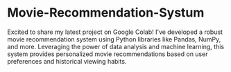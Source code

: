 # Movie-Recommendation-Systum
Excited to share my latest project on Google Colab! I've developed a robust movie recommendation system using Python libraries like Pandas, NumPy, and more. Leveraging the power of data analysis and machine learning, this system provides personalized movie recommendations based on user preferences and historical viewing habits. 
